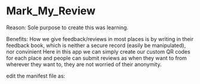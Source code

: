 # Mark_My_Review



Reason: Sole purpose to create this was learning.

Benefits: How we give feedback/reviews in most places is by writing in their feedback book, which is neither a secure record (easily be manipulated), nor convinient 
Here in this app we can simply create our custom QR codes for each place and people can submit reviews as when they want to from wherever they want to, they are not worried of their anonymity.

edit the manifest file as:

<script src="https://gist.github.com/harshit-120299/9d6bbdd1d709f9f6b2957c6c1937fccc.js"></script>
